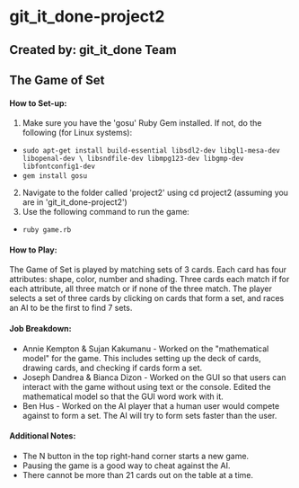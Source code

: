 # git_it_done-project2 
## Created by: git_it_done Team
## The Game of Set

#### How to Set-up:
1. Make sure you have the 'gosu' Ruby Gem installed. If not, do the following (for Linux systems):
  - `sudo apt-get install build-essential libsdl2-dev libgl1-mesa-dev libopenal-dev \
                     libsndfile-dev libmpg123-dev libgmp-dev libfontconfig1-dev`
  - `gem install gosu`
2. Navigate to the folder called 'project2' using cd project2 (assuming you are in 'git_it_done-project2')
3. Use the following command to run the game:
  - `ruby game.rb`
#### How to Play:
The Game of Set is played by matching sets of 3 cards. Each card has four attributes: shape, color, number and shading. Three cards each match if for each attribute, all three match or if none of the three match.
The player selects a set of three cards by clicking on cards that form a set, and races an AI to be the first to find 7 sets.
#### Job Breakdown:
- Annie Kempton & Sujan Kakumanu - Worked on the "mathematical model" for the game. This includes setting up the deck of cards, drawing cards, and checking if cards form a set. 
- Joseph Dandrea & Bianca Dizon - Worked on the GUI so that users can interact with the game without using text or the console. Edited the mathematical model so that the GUI word work with it.
- Ben Hus - Worked on the AI player that a human user would compete against to form a set. The AI will try to form sets faster than the user.
#### Additional Notes:
- The N button in the top right-hand corner starts a new game.
- Pausing the game is a good way to cheat against the AI.
- There cannot be more than 21 cards out on the table at a time.
